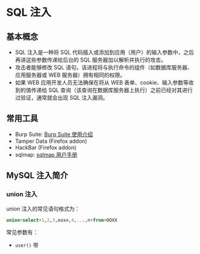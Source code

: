 # SQL 注入

## 基本概念

* SQL 注入是一种将 SQL 代码插入或添加到应用（用户）的输入参数中，之后再讲这些参数传递给后台的 SQL 服务器加以解析并执行的攻击。
* 攻击者能够修改 SQL 语句，该进程将与执行命令的组件（如数据库服务器、应用服务器或 WEB 服务器）拥有相同的权限。
* 如果 WEB 应用开发人员无法确保在将从 WEB 表单、cookie、输入参数等收到的值传递给 SQL 查询（该查询在数据库服务器上执行）之前已经对其进行过验证，通常就会出现 SQL 注入漏洞。

## 常用工具

* Burp Suite: [Burp Suite 使用介绍](http://static.hx99.net/static/drops/tools-1548.html)
* Tamper Data \(Firefox addon\)
* HackBar \(Firefox addon\)
* sqlmap: [sqlmap 用户手册](http://static.hx99.net/static/drops/tips-143.html)

## MySQL 注入简介

### union 注入

union 注入的常见语句格式为：

```sql
union+select+1,2,3,ooxx,4,...,n+from+OOXX
```

常见参数有：

* `user()` 带




